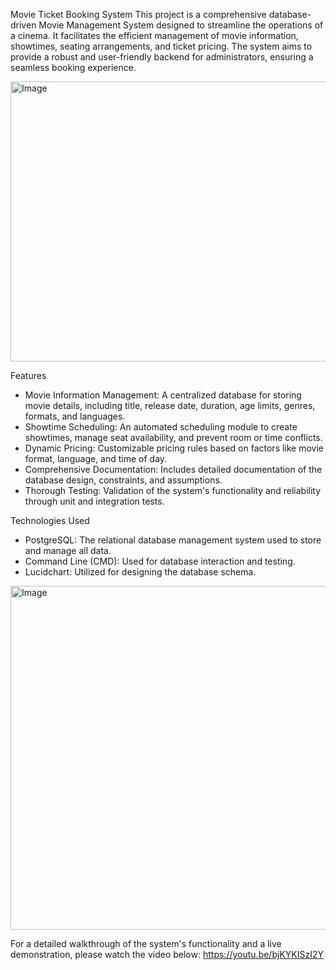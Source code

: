 Movie Ticket Booking System
This project is a comprehensive database-driven Movie Management System designed to streamline the operations of a cinema. It facilitates the efficient management of movie information, showtimes, seating arrangements, and ticket pricing. The system aims to provide a robust and user-friendly backend for administrators, ensuring a seamless booking experience.

<img width="1638" height="448" alt="Image" src="https://github.com/user-attachments/assets/c89cb7e3-9334-4894-ba79-5cad1722dbae" />

Features
- Movie Information Management: A centralized database for storing movie details, including title, release date, duration, age limits, genres, formats, and languages.
- Showtime Scheduling: An automated scheduling module to create showtimes, manage seat availability, and prevent room or time conflicts.
- Dynamic Pricing: Customizable pricing rules based on factors like movie format, language, and time of day.
- Comprehensive Documentation: Includes detailed documentation of the database design, constraints, and assumptions.
- Thorough Testing: Validation of the system's functionality and reliability through unit and integration tests.

Technologies Used
- PostgreSQL: The relational database management system used to store and manage all data.
- Command Line (CMD): Used for database interaction and testing.
- Lucidchart: Utilized for designing the database schema.

<img width="1428" height="550" alt="Image" src="https://github.com/user-attachments/assets/ba1064ee-6bc5-4f02-abe6-282a18938eaf" />


For a detailed walkthrough of the system's functionality and a live demonstration, please watch the video below:
https://youtu.be/bjKYKISzI2Y
